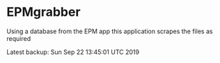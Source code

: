 # EPMgrabber
Using a database from the EPM app this application scrapes the files as required


Latest backup: Sun Sep 22 13:45:01 UTC 2019
